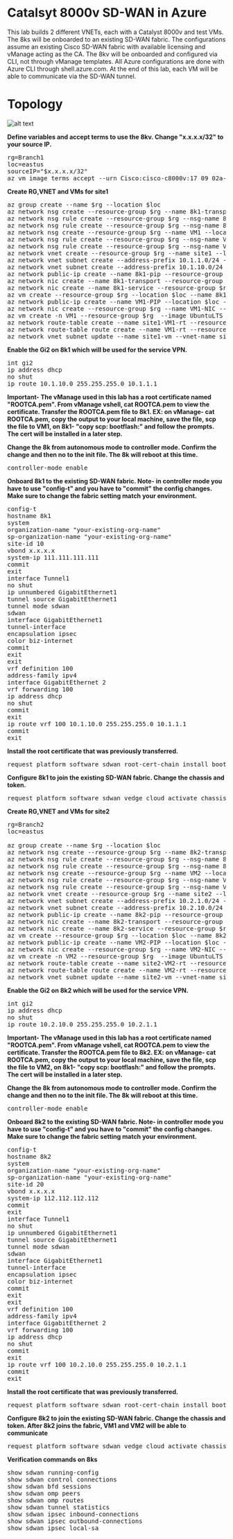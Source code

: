 # Catalsyt 8000v SD-WAN in Azure
This lab builds 2 different VNETs, each with a Catalyst 8000v and test VMs. The 8ks will be onboarded to an existing SD-WAN fabric. The configurations assume an existing Cisco SD-WAN fabric with available licensing and vManage acting as the CA. The 8kv will be onboarded and configured via CLI, not through vManage templates. All Azure configurations are done with Azure CLI through shell.azure.com. At the end of this lab, each VM will be able to communicate via the SD-WAN tunnel.

# Topology
![alt text](https://github.com/jwrightazure/lab/blob/master/images/8k-sdwan-branch-topo.drawio.png)

**Define variables and accept terms to use the 8kv. Change "x.x.x.x/32" to your source IP.**
<pre lang="...">
rg=Branch1
loc=eastus
sourceIP="$x.x.x.x/32"
az vm image terms accept --urn Cisco:cisco-c8000v:17_09_02a-byol:latest
</pre>

**Create RG,VNET and VMs for site1**
<pre lang="...">
az group create --name $rg --location $loc
az network nsg create --resource-group $rg --name 8k1-transport --location $loc
az network nsg rule create --resource-group $rg --nsg-name 8k1-transport --name Azure --access Allow --protocol "*" --direction Inbound --priority 400 --source-address-prefix AzureCloud --source-port-range "*" --destination-address-prefix "*" --destination-port-range "*"
az network nsg rule create --resource-group $rg --nsg-name 8k1-transport --name home --access Allow --protocol "*" --direction Inbound --priority 500 --source-address-prefix $sourceIP --source-port-range "*" --destination-address-prefix "*" --destination-port-range "*"
az network nsg create --resource-group $rg --name VM1 --location $loc
az network nsg rule create --resource-group $rg --nsg-name VM1 --name Azure --access Allow --protocol "*" --direction Inbound --priority 400 --source-address-prefix AzureCloud --source-port-range "*" --destination-address-prefix "*" --destination-port-range "*"
az network nsg rule create --resource-group $rg --nsg-name VM1 --name home --access Allow --protocol "*" --direction Inbound --priority 500 --source-address-prefix $sourceIP --source-port-range "*" --destination-address-prefix "*" --destination-port-range "*"
az network vnet create --resource-group $rg --name site1 --location $loc --address-prefixes 10.1.0.0/16 --subnet-name 8k1-transport --subnet-prefix 10.1.0.0/24 
az network vnet subnet create --address-prefix 10.1.1.0/24 --name 8k1-service --resource-group $rg --vnet-name site1 
az network vnet subnet create --address-prefix 10.1.10.0/24 --name site1-vm --resource-group $rg --vnet-name site1 
az network public-ip create --name 8k1-pip --resource-group $rg --allocation-method static --idle-timeout 30 --location $loc
az network nic create --name 8k1-transport --resource-group $rg --subnet 8k1-transport --vnet-name site1 --public-ip-address 8k1-pip --private-ip-address 10.1.0.4 --ip-forwarding true --network-security-group 8k1-transport
az network nic create --name 8k1-service --resource-group $rg --subnet 8k1-service  --vnet-name site1 --ip-forwarding true --private-ip-address 10.1.1.4  --location $loc
az vm create --resource-group $rg --location $loc --name 8k1 --size Standard_DS3_v2 --nics 8k1-transport 8k1-service --image Cisco:cisco-c8000v:17_09_02a-byol:latest --admin-username azureuser --admin-password Msft123Msft123 --location $loc --no-wait
az network public-ip create --name VM1-PIP --location $loc --resource-group $rg --allocation-method static
az network nic create --resource-group $rg --name VM1-NIC --location $loc --subnet site1-vm --private-ip-address 10.1.10.10 --vnet-name site1 --public-ip-address VM1-PIP --ip-forwarding true --network-security-group VM1
az vm create -n VM1 --resource-group $rg  --image UbuntuLTS --size Standard_DS3_v2 --admin-username azureuser --admin-password Msft123Msft123 --nics VM1-NIC --location $loc --no-wait 
az network route-table create --name site1-VM1-rt --resource-group $rg
az network route-table route create --name VM1-rt --resource-group $rg --route-table-name site1-VM1-rt --address-prefix 10.0.0.0/8 --next-hop-type VirtualAppliance --next-hop-ip-address 10.1.1.4
az network vnet subnet update --name site1-vm --vnet-name site1 --resource-group $rg --route-table site1-VM1-rt
</pre>

**Enable the Gi2 on 8k1 which will be used for the service VPN.**
<pre lang="...">
int gi2
ip address dhcp
no shut
ip route 10.1.10.0 255.255.255.0 10.1.1.1
</pre>

**Important- The vManage used in this lab has a root certificate named "ROOTCA.pem". From vManage vshell, cat ROOTCA.pem to view the certificate. Transfer the ROOTCA.pem file to 8k1. EX: on vManage- cat ROOTCA.pem, copy the output to your local machine, save the file, scp the file to VM1, on 8k1- "copy scp: bootflash:" and follow the prompts. The cert will be installed in a later step.** 

**Change the 8k from autonomous mode to controller mode. Confirm the change and then no to the init file. The 8k will reboot at this time.**
<pre lang="...">
controller-mode enable
</pre>

**Onboard 8k1 to the existing SD-WAN fabric. Note- in controller mode you have to use "config-t" and you have to "commit" the config changes. Make sure to change the fabric setting match your environment.**
<pre lang="...">
config-t
hostname 8k1
system
organization-name "your-existing-org-name"
sp-organization-name "your-existing-org-name"
site-id 10
vbond x.x.x.x
system-ip 111.111.111.111
commit
exit
interface Tunnel1
no shut
ip unnumbered GigabitEthernet1
tunnel source GigabitEthernet1
tunnel mode sdwan
sdwan
interface GigabitEthernet1
tunnel-interface
encapsulation ipsec
color biz-internet
commit
exit
exit
vrf definition 100
address-family ipv4
interface GigabitEthernet 2
vrf forwarding 100
ip address dhcp
no shut
commit
exit
ip route vrf 100 10.1.10.0 255.255.255.0 10.1.1.1
commit
exit
</pre>

**Install the root certificate that was previously transferred.**
<pre lang="...">
request platform software sdwan root-cert-chain install bootflash:ROOTCA.pem
</pre>

**Configure 8k1 to join the existing SD-WAN fabric. Change the chassis and token.**
<pre lang="...">
request platform software sdwan vedge_cloud activate chassis-number C8K-19D16B9C-8037-F6CC-14B5-5C9523F558E3 token ca89876d04f5410a857fa6b1ff2c1fca
</pre>

**Create RG,VNET and VMs for site2**
<pre lang="...">
rg=Branch2
loc=eastus

az group create --name $rg --location $loc
az network nsg create --resource-group $rg --name 8k2-transport --location $loc
az network nsg rule create --resource-group $rg --nsg-name 8k2-transport --name Azure --access Allow --protocol "*" --direction Inbound --priority 400 --source-address-prefix AzureCloud --source-port-range "*" --destination-address-prefix "*" --destination-port-range "*"
az network nsg rule create --resource-group $rg --nsg-name 8k2-transport --name home --access Allow --protocol "*" --direction Inbound --priority 500 --source-address-prefix $sourceIP --source-port-range "*" --destination-address-prefix "*" --destination-port-range "*"
az network nsg create --resource-group $rg --name VM2 --location $loc
az network nsg rule create --resource-group $rg --nsg-name VM2 --name Azure --access Allow --protocol "*" --direction Inbound --priority 400 --source-address-prefix AzureCloud --source-port-range "*" --destination-address-prefix "*" --destination-port-range "*"
az network nsg rule create --resource-group $rg --nsg-name VM2 --name home --access Allow --protocol "*" --direction Inbound --priority 500 --source-address-prefix $sourceIP --source-port-range "*" --destination-address-prefix "*" --destination-port-range "*"
az network vnet create --resource-group $rg --name site2 --location $loc --address-prefixes 10.2.0.0/16 --subnet-name 8k2-transport --subnet-prefix 10.2.0.0/24 
az network vnet subnet create --address-prefix 10.2.1.0/24 --name 8k2-service --resource-group $rg --vnet-name site2 
az network vnet subnet create --address-prefix 10.2.10.0/24 --name site2-vm --resource-group $rg --vnet-name site2 
az network public-ip create --name 8k2-pip --resource-group $rg --allocation-method static --idle-timeout 30 --location $loc
az network nic create --name 8k2-transport --resource-group $rg --subnet 8k2-transport --vnet-name site2 --public-ip-address 8k2-pip --private-ip-address 10.2.0.4 --ip-forwarding true --network-security-group 8k2-transport
az network nic create --name 8k2-service --resource-group $rg --subnet 8k2-service  --vnet-name site2 --ip-forwarding true --private-ip-address 10.2.1.4  --location $loc
az vm create --resource-group $rg --location $loc --name 8k2 --size Standard_DS3_v2 --nics 8k2-transport 8k2-service --image Cisco:cisco-c8000v:17_09_02a-byol:latest --admin-username azureuser --admin-password Msft123Msft123 --location $loc --no-wait
az network public-ip create --name VM2-PIP --location $loc --resource-group $rg --allocation-method static
az network nic create --resource-group $rg --name VM2-NIC --location $loc --subnet site2-vm --private-ip-address 10.2.10.10 --vnet-name site2 --public-ip-address VM2-PIP --ip-forwarding true --network-security-group VM2
az vm create -n VM2 --resource-group $rg  --image UbuntuLTS --size Standard_DS3_v2 --admin-username azureuser --admin-password Msft123Msft123 --nics VM2-NIC --location $loc --no-wait 
az network route-table create --name site2-VM2-rt --resource-group $rg
az network route-table route create --name VM2-rt --resource-group $rg --route-table-name site2-VM2-rt --address-prefix 10.0.0.0/8 --next-hop-type VirtualAppliance --next-hop-ip-address 10.2.1.4
az network vnet subnet update --name site2-vm --vnet-name site2 --resource-group $rg --route-table site2-VM2-rt
</pre>

**Enable the Gi2 on 8k2 which will be used for the service VPN.**
<pre lang="...">
int gi2
ip address dhcp
no shut
ip route 10.2.10.0 255.255.255.0 10.2.1.1
</pre>

**Important- The vManage used in this lab has a root certificate named "ROOTCA.pem". From vManage vshell, cat ROOTCA.pem to view the certificate. Transfer the ROOTCA.pem file to 8k2. EX: on vManage- cat ROOTCA.pem, copy the output to your local machine, save the file, scp the file to VM2, on 8k1- "copy scp: bootflash:" and follow the prompts. The cert will be installed in a later step.** 

**Change the 8k from autonomous mode to controller mode. Confirm the change and then no to the init file. The 8k will reboot at this time.**
<pre lang="...">
controller-mode enable
</pre>

**Onboard 8k2 to the existing SD-WAN fabric. Note- in controller mode you have to use "config-t" and you have to "commit" the config changes. Make sure to change the fabric setting match your environment.**
<pre lang="...">
config-t
hostname 8k2
system
organization-name "your-existing-org-name"
sp-organization-name "your-existing-org-name"
site-id 20
vbond x.x.x.x
system-ip 112.112.112.112
commit
exit
interface Tunnel1
no shut
ip unnumbered GigabitEthernet1
tunnel source GigabitEthernet1
tunnel mode sdwan
sdwan
interface GigabitEthernet1
tunnel-interface
encapsulation ipsec
color biz-internet
commit
exit
exit
vrf definition 100
address-family ipv4
interface GigabitEthernet 2
vrf forwarding 100
ip address dhcp
no shut
commit
exit
ip route vrf 100 10.2.10.0 255.255.255.0 10.2.1.1
commit
exit
</pre>

**Install the root certificate that was previously transferred.**
<pre lang="...">
request platform software sdwan root-cert-chain install bootflash:ROOTCA.pem
</pre>

**Configure 8k2 to join the existing SD-WAN fabric. Change the chassis and token. After 8k2 joins the fabric, VM1 and VM2 will be able to communicate**
<pre lang="...">
request platform software sdwan vedge_cloud activate chassis-number C8K-19D16B9C-8037-F6CC-14B5-5C9523F558E3 token ca89876d04f5410a857fa6b1ff2c1fca
</pre>

**Verification commands on 8ks**
<pre lang="...">
show sdwan running-config
show sdwan control connections
show sdwan bfd sessions
show sdwan omp peers
show sdwan omp routes
show sdwan tunnel statistics
show sdwan ipsec inbound-connections
show sdwan ipsec outbound-connections
show sdwan ipsec local-sa
</pre>
